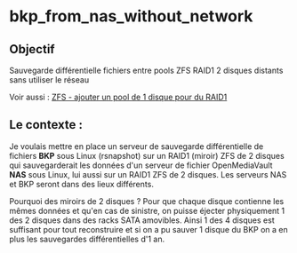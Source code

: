 # bkp_from_nas_without_network

## Objectif
Sauvegarde différentielle fichiers entre pools ZFS RAID1 2 disques distants sans utiliser le réseau

Voir aussi : [ZFS - ajouter un pool de 1 disque pour du RAID1](https://www.commentcamarche.net/forum/affich-36406170-zfs-ajouter-un-pool-de-1-disque-pour-du-raid1?gF-4hFHlxvdlq69e5GwmSAzhIdyMIVCDBAsuKJhgBdY)

## Le contexte :
Je voulais mettre en place un serveur de sauvegarde différentielle de fichiers **BKP** sous Linux (rsnapshot) sur un RAID1 (miroir) ZFS de 2 disques qui sauvegarderait les données d'un serveur de fichier OpenMediaVault **NAS** sous Linux, lui aussi sur un RAID1 ZFS de 2 disques. Les serveurs NAS et BKP seront dans des lieux différents. 

Pourquoi des miroirs de 2 disques ? Pour que chaque disque contienne les mêmes données et qu'en cas de sinistre, on puisse éjecter physiquement 1 des 2 disques dans des racks SATA amovibles. Ainsi 1 des 4 disques est suffisant pour tout reconstruire et si on a pu sauver 1 disque du BKP on a en plus les sauvegardes différentielles d'1 an.
